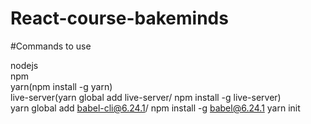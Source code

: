 # React-course-bakeminds

#Commands to use

nodejs  
npm  
yarn(npm install -g yarn)  
live-server(yarn global add live-server/ npm install -g live-server)    
yarn global add babel-cli@6.24.1/ npm install -g babel@6.24.1
yarn init
